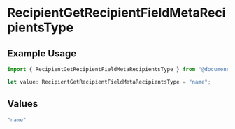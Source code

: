 # RecipientGetRecipientFieldMetaRecipientsType

## Example Usage

```typescript
import { RecipientGetRecipientFieldMetaRecipientsType } from "@documenso/sdk-typescript/models/operations";

let value: RecipientGetRecipientFieldMetaRecipientsType = "name";
```

## Values

```typescript
"name"
```
